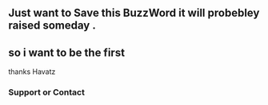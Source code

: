 ## Just want to Save this BuzzWord it will probebley raised someday . 
## so i want to be the first 

thanks Havatz

### Support or Contact

